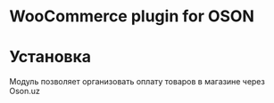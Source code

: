 # WooCommerce plugin for OSON

# Установка

Модуль позволяет организовать оплату товаров в магазине через Oson.uz


